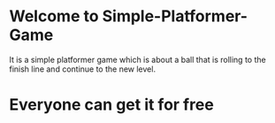 # Welcome to Simple-Platformer-Game

  It is a simple platformer game which is about a ball that is rolling to the finish line and continue to the new level.

# Everyone can get it for free
